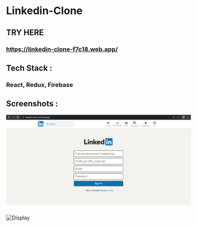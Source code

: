 # Linkedin-Clone

## TRY HERE 
### https://linkedin-clone-f7c18.web.app/


## Tech Stack : 
### React, Redux, Firebase

## Screenshots : 


![Display](https://github.com/japneetbhatia/Linkedin-Clone/blob/main/linkedin-clone/public/%5Bin%5D1.JPG)


![Display](https://github.com/japneetbhatia/Linkedin-Clone/blob/main/linkedin-clone/public/%5Bin%5D2.JPG)
